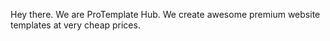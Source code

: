 Hey there.
We are ProTemplate Hub.
We create awesome premium website templates at very cheap prices.
